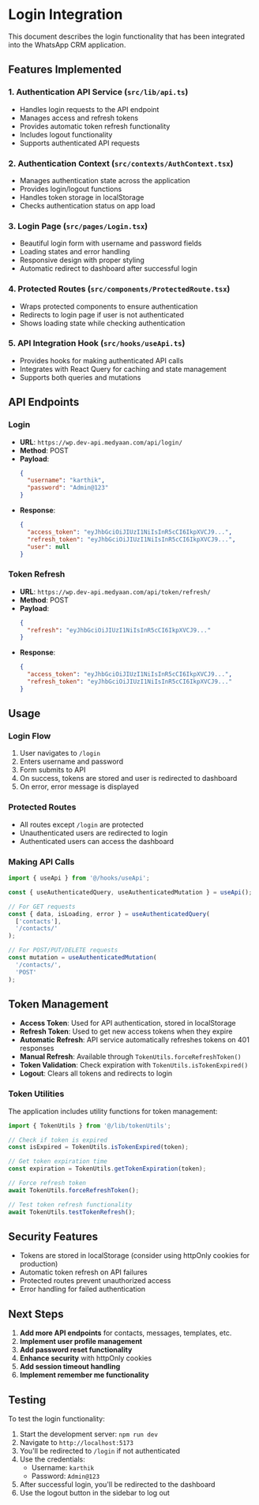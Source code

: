 # Login Integration

This document describes the login functionality that has been integrated into the WhatsApp CRM application.

## Features Implemented

### 1. Authentication API Service (`src/lib/api.ts`)
- Handles login requests to the API endpoint
- Manages access and refresh tokens
- Provides automatic token refresh functionality
- Includes logout functionality
- Supports authenticated API requests

### 2. Authentication Context (`src/contexts/AuthContext.tsx`)
- Manages authentication state across the application
- Provides login/logout functions
- Handles token storage in localStorage
- Checks authentication status on app load

### 3. Login Page (`src/pages/Login.tsx`)
- Beautiful login form with username and password fields
- Loading states and error handling
- Responsive design with proper styling
- Automatic redirect to dashboard after successful login

### 4. Protected Routes (`src/components/ProtectedRoute.tsx`)
- Wraps protected components to ensure authentication
- Redirects to login page if user is not authenticated
- Shows loading state while checking authentication

### 5. API Integration Hook (`src/hooks/useApi.ts`)
- Provides hooks for making authenticated API calls
- Integrates with React Query for caching and state management
- Supports both queries and mutations

## API Endpoints

### Login
- **URL**: `https://wp.dev-api.medyaan.com/api/login/`
- **Method**: POST
- **Payload**:
  ```json
  {
    "username": "karthik",
    "password": "Admin@123"
  }
  ```
- **Response**:
  ```json
  {
    "access_token": "eyJhbGciOiJIUzI1NiIsInR5cCI6IkpXVCJ9...",
    "refresh_token": "eyJhbGciOiJIUzI1NiIsInR5cCI6IkpXVCJ9...",
    "user": null
  }
  ```

### Token Refresh
- **URL**: `https://wp.dev-api.medyaan.com/api/token/refresh/`
- **Method**: POST
- **Payload**:
  ```json
  {
    "refresh": "eyJhbGciOiJIUzI1NiIsInR5cCI6IkpXVCJ9..."
  }
  ```
- **Response**:
  ```json
  {
    "access_token": "eyJhbGciOiJIUzI1NiIsInR5cCI6IkpXVCJ9...",
    "refresh_token": "eyJhbGciOiJIUzI1NiIsInR5cCI6IkpXVCJ9..."
  }
  ```

## Usage

### Login Flow
1. User navigates to `/login`
2. Enters username and password
3. Form submits to API
4. On success, tokens are stored and user is redirected to dashboard
5. On error, error message is displayed

### Protected Routes
- All routes except `/login` are protected
- Unauthenticated users are redirected to login
- Authenticated users can access the dashboard

### Making API Calls
```typescript
import { useApi } from '@/hooks/useApi';

const { useAuthenticatedQuery, useAuthenticatedMutation } = useApi();

// For GET requests
const { data, isLoading, error } = useAuthenticatedQuery(
  ['contacts'],
  '/contacts/'
);

// For POST/PUT/DELETE requests
const mutation = useAuthenticatedMutation(
  '/contacts/',
  'POST'
);
```

## Token Management

- **Access Token**: Used for API authentication, stored in localStorage
- **Refresh Token**: Used to get new access tokens when they expire
- **Automatic Refresh**: API service automatically refreshes tokens on 401 responses
- **Manual Refresh**: Available through `TokenUtils.forceRefreshToken()`
- **Token Validation**: Check expiration with `TokenUtils.isTokenExpired()`
- **Logout**: Clears all tokens and redirects to login

### Token Utilities

The application includes utility functions for token management:

```typescript
import { TokenUtils } from '@/lib/tokenUtils';

// Check if token is expired
const isExpired = TokenUtils.isTokenExpired(token);

// Get token expiration time
const expiration = TokenUtils.getTokenExpiration(token);

// Force refresh token
await TokenUtils.forceRefreshToken();

// Test token refresh functionality
await TokenUtils.testTokenRefresh();
```

## Security Features

- Tokens are stored in localStorage (consider using httpOnly cookies for production)
- Automatic token refresh on API failures
- Protected routes prevent unauthorized access
- Error handling for failed authentication

## Next Steps

1. **Add more API endpoints** for contacts, messages, templates, etc.
2. **Implement user profile management**
3. **Add password reset functionality**
4. **Enhance security** with httpOnly cookies
5. **Add session timeout handling**
6. **Implement remember me functionality**

## Testing

To test the login functionality:

1. Start the development server: `npm run dev`
2. Navigate to `http://localhost:5173`
3. You'll be redirected to `/login` if not authenticated
4. Use the credentials:
   - Username: `karthik`
   - Password: `Admin@123`
5. After successful login, you'll be redirected to the dashboard
6. Use the logout button in the sidebar to log out 